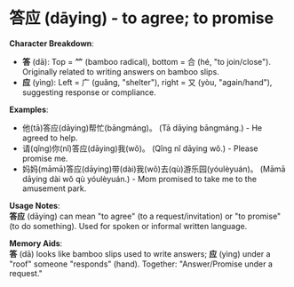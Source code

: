 # **答应 (dāying) - to agree; to promise**

**Character Breakdown**:  
- **答** (dā): Top = ⺮ (bamboo radical), bottom = 合 (hé, "to join/close"). Originally related to writing answers on bamboo slips.  
- **应** (yìng): Left = 广 (guǎng, "shelter"), right = ⼜ (yòu, "again/hand"), suggesting response or compliance.

**Examples**:  
- 他(tā)答应(dāying)帮忙(bāngmáng)。 (Tā dāying bāngmáng.) - He agreed to help.  
- 请(qǐng)你(nǐ)答应(dāying)我(wǒ)。 (Qǐng nǐ dāying wǒ.) - Please promise me.  
- 妈妈(māmā)答应(dāying)带(dài)我(wǒ)去(qù)游乐园(yóulèyuán)。 (Māmā dāying dài wǒ qù yóulèyuán.) - Mom promised to take me to the amusement park.

**Usage Notes**:  
**答应** (dāying) can mean "to agree" (to a request/invitation) or "to promise" (to do something). Used for spoken or informal written language.

**Memory Aids**:  
**答** (dā) looks like bamboo slips used to write answers; **应** (yìng) under a "roof" someone "responds" (hand). Together: "Answer/Promise under a request."